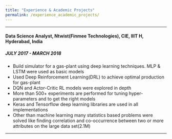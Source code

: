```yaml
---
title: "Experience & Academic Projects"
permalink: /experience_academic_projects/
---
```


---
#### Data Science Analyst, Ntwist(Finmee Technologies), CIE, IIIT H, Hyderabad, India  
##### JULY 2017 - MARCH 2018
* Build simulator for a gas-plant using deep learning techniques. MLP & LSTM were used as basic models
* Used Deep Reinforcement Learning(DRL) to achieve optimal production for gas-plant
* DQN and Actor-Critic RL models were explored in depth
* More than 500+ experiments are performed for tuning hyper-parameters and to get the right models
* Keras and Tensorflow deep learning libraries are used in all implementations
* Other than machine learning many statistics based problems were solved like finding correlation and co-occurrence between two or more attributes on the large data set(2.1M)

---
